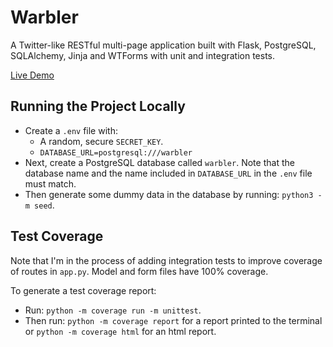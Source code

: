 # Warbler
A Twitter-like RESTful multi-page application built with Flask, PostgreSQL, SQLAlchemy, Jinja and WTForms with unit and integration tests.

[Live Demo](warbler.demo.mattfergoda.me)

## Running the Project Locally
- Create a `.env` file with:
    - A random, secure `SECRET_KEY`.
    - `DATABASE_URL=postgresql:///warbler`
- Next, create a PostgreSQL database called `warbler`. Note that the database name and the name included in `DATABASE_URL` in the `.env` file must match.
- Then generate some dummy data in the database by running: `python3 -m seed`.

## Test Coverage
Note that I'm in the process of adding integration tests to improve coverage of routes in `app.py`. Model and form files have 100% coverage.

To generate a test coverage report:

- Run: `python -m coverage run -m unittest`. 
- Then run: `python -m coverage report` for a report printed to the terminal or `python -m coverage html` for an html report.